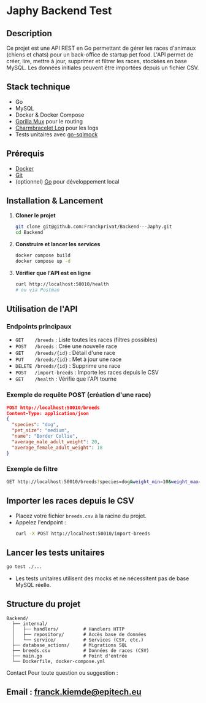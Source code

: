 # Japhy Backend Test

## Description
Ce projet est une API REST en Go permettant de gérer les races d'animaux (chiens et chats) pour un back-office de startup pet food. L'API permet de créer, lire, mettre à jour, supprimer et filtrer les races, stockées en base MySQL. Les données initiales peuvent être importées depuis un fichier CSV.

## Stack technique
- Go
- MySQL
- Docker & Docker Compose
- [Gorilla Mux](https://github.com/gorilla/mux) pour le routing
- [Charmbracelet Log](https://github.com/charmbracelet/log) pour les logs
- Tests unitaires avec [go-sqlmock](https://github.com/DATA-DOG/go-sqlmock)

## Prérequis
- [Docker](https://www.docker.com/products/docker-desktop/)
- [Git](https://git-scm.com/downloads)
- (optionnel) [Go](https://golang.org/dl/) pour développement local

## Installation & Lancement

1. **Cloner le projet**
   ```sh
   git clone git@github.com:Franckprivat/Backend---Japhy.git
   cd Backend
   ```
2. **Construire et lancer les services**
   ```sh
   docker compose build
   docker compose up -d
   ```
3. **Vérifier que l'API est en ligne**
   ```sh
   curl http://localhost:50010/health
   # ou via Postman
   ```

## Utilisation de l'API

### Endpoints principaux

- `GET    /breeds` : Liste toutes les races (filtres possibles)
- `POST   /breeds` : Crée une nouvelle race
- `GET    /breeds/{id}` : Détail d'une race
- `PUT    /breeds/{id}` : Met à jour une race
- `DELETE /breeds/{id}` : Supprime une race
- `POST   /import-breeds` : Importe les races depuis le CSV
- `GET    /health` : Vérifie que l'API tourne

### Exemple de requête POST (création d'une race)
```json
POST http://localhost:50010/breeds
Content-Type: application/json
{
  "species": "dog",
  "pet_size": "medium",
  "name": "Border Collie",
  "average_male_adult_weight": 20,
  "average_female_adult_weight": 18
}
```

### Exemple de filtre
```sh
GET http://localhost:50010/breeds?species=dog&weight_min=10&weight_max=30
```

## Importer les races depuis le CSV
- Placez votre fichier `breeds.csv` à la racine du projet.
- Appelez l'endpoint :
  ```sh
  curl -X POST http://localhost:50010/import-breeds
  ```

## Lancer les tests unitaires
```sh
go test ./...
```
- Les tests unitaires utilisent des mocks et ne nécessitent pas de base MySQL réelle.

## Structure du projet
```
Backend/
  ├── internal/
  │   ├── handlers/         # Handlers HTTP
  │   ├── repository/       # Accès base de données
  │   └── service/          # Services (CSV, etc.)
  ├── database_actions/     # Migrations SQL
  ├── breeds.csv            # Données de races (CSV)
  ├── main.go               # Point d'entrée
  └── Dockerfile, docker-compose.yml
```

Contact
Pour toute question ou suggestion :

Email : franck.kiemde@epitech.eu
---
